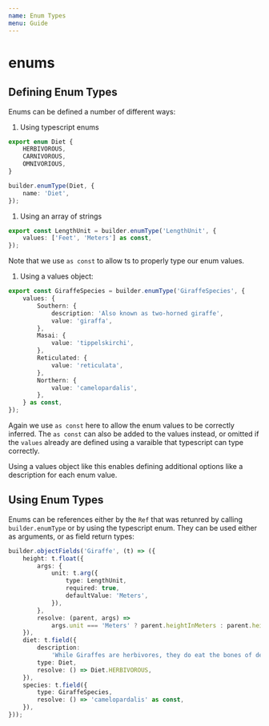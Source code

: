 ```yaml
---
name: Enum Types
menu: Guide
---
```


# enums

## Defining Enum Types

Enums can be defined a number of different ways:

1. Using typescript enums

```typescript
export enum Diet {
    HERBIVOROUS,
    CARNIVOROUS,
    OMNIVORIOUS,
}

builder.enumType(Diet, {
    name: 'Diet',
});
```

1. Using an array of strings

```typescript
export const LengthUnit = builder.enumType('LengthUnit', {
    values: ['Feet', 'Meters'] as const,
});
```

Note that we use `as const` to allow ts to properly type our enum values.

1. Using a values object:

```typescript
export const GiraffeSpecies = builder.enumType('GiraffeSpecies', {
    values: {
        Southern: {
            description: 'Also known as two-horned giraffe',
            value: 'giraffa',
        },
        Masai: {
            value: 'tippelskirchi',
        },
        Reticulated: {
            value: 'reticulata',
        },
        Northern: {
            value: 'camelopardalis',
        },
    } as const,
});
```

Again we use `as const` here to allow the enum values to be correctly inferred. The `as const` can also be added to the values instead, or omitted if the `values` already are defined using a varaible that typescript can type correctly.

Using a values object like this enables defining additional options like a description for each enum value.

## Using Enum Types

Enums can be references either by the `Ref` that was retunred by calling `builder.enumType` or by using the typescript enum. They can be used either as arguments, or as field return types:

```typescript
builder.objectFields('Giraffe', (t) => ({
    height: t.float({
        args: {
            unit: t.arg({
                type: LengthUnit,
                required: true,
                defaultValue: 'Meters',
            }),
        },
        resolve: (parent, args) =>
            args.unit === 'Meters' ? parent.heightInMeters : parent.heightInMeters * 3.281,
    }),
    diet: t.field({
        description:
            'While Giraffes are herbivores, they do eat the bones of dead animals to get extra calcium',
        type: Diet,
        resolve: () => Diet.HERBIVOROUS,
    }),
    species: t.field({
        type: GiraffeSpecies,
        resolve: () => 'camelopardalis' as const,
    }),
}));
```

